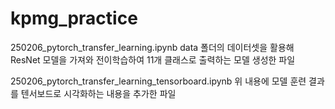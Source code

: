 # kpmg_practice

250206_pytorch_transfer_learning.ipynb
 data 폴더의 데이터셋을 활용해 ResNet 모델을 가져와 전이학습하여 11개 클래스로 출력하는 모델 생성한 파일

250206_pytorch_transfer_learning_tensorboard.ipynb
 위 내용에 모델 훈련 결과를 텐서보드로 시각화하는 내용을 추가한 파일
